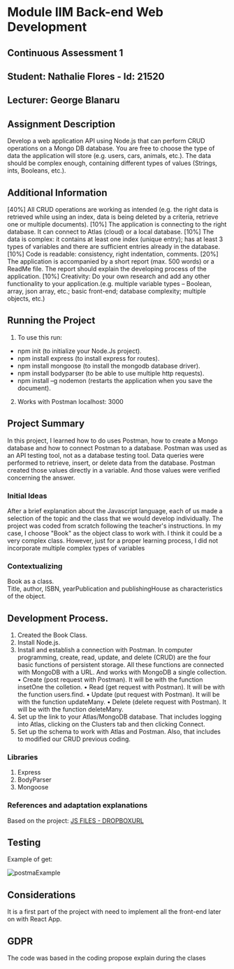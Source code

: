 # Module IIM Back-end Web Development
## Continuous Assessment 1 
## Student: Nathalie Flores - Id: 21520
## Lecturer: George Blanaru

## Assignment Description  
Develop a web application API using Node.js that can perform CRUD operations on a Mongo DB database. You are free to choose the type of data the application will store (e.g. users, cars, animals, etc.). The data should be complex enough, containing different types of values (Strings, ints, Booleans, etc.).

## Additional Information 
[40%] All CRUD operations are working as intended (e.g. the right data is retrieved while using an index, data is being deleted by a criteria, retrieve one or multiple documents).
[10%] The application is connecting to the right database. It can connect to Atlas (cloud) or a local database.
[10%] The data is complex: it contains at least one index (unique entry); has at least 3 types of variables and there are sufficient entries already in the database.
[10%] Code is readable: consistency, right indentation, comments.
[20%] The application is accompanied by a short report (max. 500 words) or a ReadMe file. The report should explain the developing process of the application.
[10%] Creativity: Do your own research and add any other functionality to your application.(e.g. multiple variable types – Boolean, array, json array, etc.; basic front-end; database complexity; multiple objects, etc.)

## Running the Project
1. To use this run: 
- npm init (to initialize your Node.Js project).<br>
- npm install express (to install express for routes).<br>
- npm install mongoose (to install the mongodb database driver).<br>
- npm install bodyparser (to be able to use multiple http requests).<br>
- npm install –g nodemon (restarts the application when you save the document).<br>
2. Works with Postman localhost: 3000

## Project Summary
In this project, I learned how to do uses Postman, how to create a Mongo database and how to connect Postman to a database. Postman was used as an API testing tool, not as a database testing tool. Data queries were performed to retrieve, insert, or delete data from the database. Postman created those values directly in a variable. And those values were verified concerning the answer.

### Initial Ideas
After a brief explanation about the Javascript language, each of us made a selection of the topic and the class that we would develop individually. The project was coded from scratch following the teacher's instructions. In my case, I choose "Book" as the object class to work with. I think it could be a very complex class. However, just for a proper learning process, I did not incorporate multiple complex types of variables

### Contextualizing
Book as a class. <br>
Title, author, ISBN, yearPublication and publishingHouse as characteristics of the object.

## Development Process. 
1. Created the Book Class.
2. Install Node.js. 
3. Install and establish a connection with Postman. In computer programming, create, read, update, and delete (CRUD) are the four basic functions of persistent storage.  All these functions are connected with MongoDB with a URL. And works with MongoDB a single collection. 
• Create (post request with Postman).
It will be with the function insetOne the colletion. 
• Read (get request with Postman).
It will be with the function users.find.
• Update (put request with Postman).
It will be with the function updateMany.
• Delete (delete request with Postman).
It will be with the function deleteMany.
4. Set up the link to your Atlas/MongoDB database. That includes logging into Atlas, clicking on the Clusters tab and then clicking Connect.
5. Set up the schema to work with Atlas and Postman. Also, that includes to modified our CRUD previous coding.

### Libraries 
1. Express
2. BodyParser
3. Mongoose

### References and adaptation explanations
Based on the project:
[JS FILES - DROPBOXURL](https://dorsetdemo-my.sharepoint.com/personal/george_blanaru_faculty_dorset-college_ie/_layouts/15/onedrive.aspx?id=%2Fpersonal%2Fgeorge%5Fblanaru%5Ffaculty%5Fdorset%2Dcollege%5Fie%2FDocuments%2FJS%20FILES)

## Testing
Example of get:

![postmaExample](https://user-images.githubusercontent.com/65398774/143224634-8042b8f1-253f-4f2d-b000-e1903363f519.png)


## Considerations
It is a first part of the project with need to implement all the front-end later on with React App. 

## GDPR
The code was based in the coding propose explain during the clases<br>
